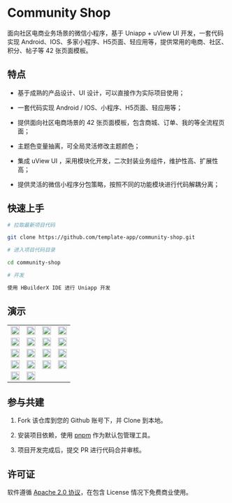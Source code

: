 # Community Shop

面向社区电商业务场景的微信小程序，基于 Uniapp + uView UI 开发，一套代码实现 Android、IOS、多家小程序、H5页面、轻应用等，提供常用的电商、社区、积分、帖子等 42 张页面模板。

## 特点

- 基于成熟的产品设计、UI 设计，可以直接作为实际项目使用；

- 一套代码实现 Android / IOS、小程序、H5页面、轻应用等；

- 提供面向社区电商场景的 42 张页面模板，包含商城、订单、我的等全流程页面；

- 主题色变量抽离，可全局灵活修改主题颜色；

- 集成 uView UI ，采用模块化开发，二次封装业务组件，维护性高、扩展性高；

- 提供灵活的微信小程序分包策略，按照不同的功能模块进行代码解耦分离；

## 快速上手

```sh
# 拉取最新项目代码

git clone https://github.com/template-app/community-shop.git

# 进入项目代码目录

cd community-shop

# 开发

使用 HBuilderX IDE 进行 Uniapp 开发
```

## 演示

<table>
	<tr>
		<td><img width="100%" src="https://github.com/template-app/community-shop/blob/main/.github/assets/login.jpg?raw=true" /></td>
		<td><img width="100%" src="https://github.com/template-app/community-shop/blob/main/.github/assets/home.jpg?raw=true" /></td>
		<td><img width="100%" src="https://github.com/template-app/community-shop/blob/main/.github/assets/city-list.jpg?raw=true" /></td>
		<td><img width="100%" src="https://github.com/template-app/community-shop/blob/main/.github/assets/shop-home.jpg?raw=true" /></td>
	</tr>
	<tr>
		<td><img width="100%" src="https://github.com/template-app/community-shop/blob/main/.github/assets/community.jpg?raw=true" /></td>
		<td><img width="100%" src="https://github.com/template-app/community-shop/blob/main/.github/assets/mine.jpg?raw=true" /></td>
		<td><img width="100%" src="https://github.com/template-app/community-shop/blob/main/.github/assets/shop-detail.jpg?raw=true" /></td>
		<td><img width="100%" src="https://github.com/template-app/community-shop/blob/main/.github/assets/shop-cart.jpg?raw=true" /></td>
	</tr>
	<tr>
		<td><img width="100%" src="https://github.com/template-app/community-shop/blob/main/.github/assets/order-pay.jpg?raw=true" /></td>
		<td><img width="100%" src="https://github.com/template-app/community-shop/blob/main/.github/assets/order-list.jpg?raw=true" /></td>
		<td><img width="100%" src="https://github.com/template-app/community-shop/blob/main/.github/assets/order-after-sale.jpg?raw=true" /></td>
		<td><img width="100%" src="https://github.com/template-app/community-shop/blob/main/.github/assets/address.jpg?raw=true" /></td>
	</tr>
	<tr>
		<td><img width="100%" src="https://github.com/template-app/community-shop/blob/main/.github/assets/publish-community.jpg?raw=true" /></td>
		<td><img width="100%" src="https://github.com/template-app/community-shop/blob/main/.github/assets/publish-post.jpg?raw=true" /></td>
		<td><img width="100%" src="https://github.com/template-app/community-shop/blob/main/.github/assets/address.jpg?raw=true" /></td>
		<td><img width="100%" src="https://github.com/template-app/community-shop/blob/main/.github/assets/mine-list.jpg?raw=true" /></td>
	</tr>
	<tr>
		<td><img width="100%" src="https://github.com/template-app/community-shop/blob/main/.github/assets/order-express.jpg?raw=true" /></td>
		<td><img width="100%" src="https://github.com/template-app/community-shop/blob/main/.github/assets/post.jpg?raw=true" /></td>
		<td></td>
		<td></td>
	</tr>
</table>

## 参与共建

1. Fork 该仓库到您的 Github 账号下，并 Clone 到本地。

2. 安装项目依赖，使用 [pnpm](https://pnpm.io/) 作为默认包管理工具。

3. 项目开发完成后，提交 PR 进行代码合并审核。

## 许可证

软件遵循 [Apache 2.0 协议](https://www.apache.org/licenses/LICENSE-2.0)，在包含 License 情况下免费商业使用。
